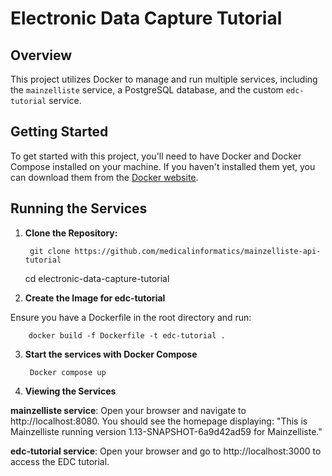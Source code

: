 # Electronic Data Capture Tutorial

## Overview

This project utilizes Docker to manage and run multiple services, including the `mainzelliste` service, a PostgreSQL database, and the custom `edc-tutorial` service.

## Getting Started

To get started with this project, you'll need to have Docker and Docker Compose installed on your machine. If you haven't installed them yet, you can download them from the [Docker website](https://www.docker.com/products/docker-desktop).

## Running the Services

1. **Clone the Repository:**
        
        git clone https://github.com/medicalinformatics/mainzelliste-api-tutorial

    cd  electronic-data-capture-tutorial

2. **Create the Image for edc-tutorial**

Ensure you have a Dockerfile in the root directory and run:

        docker build -f Dockerfile -t edc-tutorial .

3. **Start the services with Docker Compose**

        Docker compose up

4. **Viewing the Services**

**mainzelliste service**: Open your browser and navigate to http://localhost:8080. You should see the homepage displaying: "This is Mainzelliste running version 1.13-SNAPSHOT-6a9d42ad59 for Mainzelliste."

**edc-tutorial service**: Open your browser and go to http://localhost:3000 to access the EDC tutorial.


